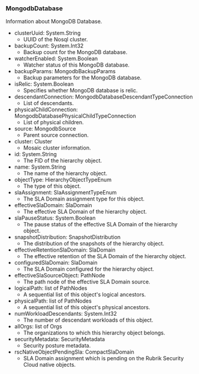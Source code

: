 ### MongodbDatabase
Information about MongoDB Database.

- clusterUuid: System.String
  - UUID of the Nosql cluster.
- backupCount: System.Int32
  - Backup count for the MongoDB database.
- watcherEnabled: System.Boolean
  - Watcher status of this MongoDB database.
- backupParams: MongodbBackupParams
  - Backup parameters for the MongoDB database.
- isRelic: System.Boolean
  - Specifies whether MongoDB database is relic.
- descendantConnection: MongodbDatabaseDescendantTypeConnection
  - List of descendants.
- physicalChildConnection: MongodbDatabasePhysicalChildTypeConnection
  - List of physical children.
- source: MongodbSource
  - Parent source connection.
- cluster: Cluster
  - Mosaic cluster information.
- id: System.String
  - The FID of the hierarchy object.
- name: System.String
  - The name of the hierarchy object.
- objectType: HierarchyObjectTypeEnum
  - The type of this object.
- slaAssignment: SlaAssignmentTypeEnum
  - The SLA Domain assignment type for this object.
- effectiveSlaDomain: SlaDomain
  - The effective SLA Domain of the hierarchy object.
- slaPauseStatus: System.Boolean
  - The pause status of the effective SLA Domain of the hierarchy object.
- snapshotDistribution: SnapshotDistribution
  - The distribution of the snapshots of the hierarchy object.
- effectiveRetentionSlaDomain: SlaDomain
  - The effective retention of the SLA Domain of the hierarchy object.
- configuredSlaDomain: SlaDomain
  - The SLA Domain configured for the hierarchy object.
- effectiveSlaSourceObject: PathNode
  - The path node of the effective SLA Domain source.
- logicalPath: list of PathNodes
  - A sequential list of this object's logical ancestors.
- physicalPath: list of PathNodes
  - A sequential list of this object's physical ancestors.
- numWorkloadDescendants: System.Int32
  - The number of descendant workloads of this object.
- allOrgs: list of Orgs
  - The organizations to which this hierarchy object belongs.
- securityMetadata: SecurityMetadata
  - Security posture metadata.
- rscNativeObjectPendingSla: CompactSlaDomain
  - SLA Domain assignment which is pending on the Rubrik Security Cloud native objects.
